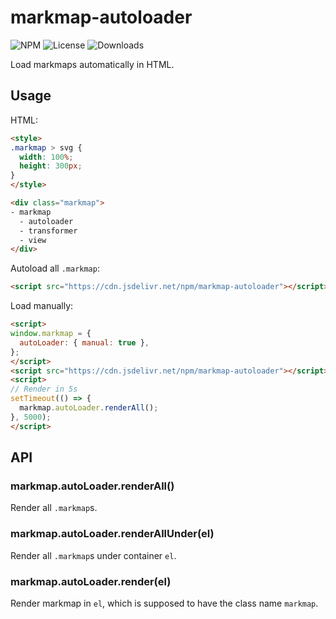 # markmap-autoloader

![NPM](https://img.shields.io/npm/v/markmap-autoloader.svg)
![License](https://img.shields.io/npm/l/markmap-autoloader.svg)
![Downloads](https://img.shields.io/npm/dt/markmap-autoloader.svg)

Load markmaps automatically in HTML.

## Usage

HTML:

```html
<style>
.markmap > svg {
  width: 100%;
  height: 300px;
}
</style>

<div class="markmap">
- markmap
  - autoloader
  - transformer
  - view
</div>
```

Autoload all `.markmap`:

```html
<script src="https://cdn.jsdelivr.net/npm/markmap-autoloader"></script>
```

Load manually:

```html
<script>
window.markmap = {
  autoLoader: { manual: true },
};
</script>
<script src="https://cdn.jsdelivr.net/npm/markmap-autoloader"></script>
<script>
// Render in 5s
setTimeout(() => {
  markmap.autoLoader.renderAll();
}, 5000);
</script>
```

## API

### markmap.autoLoader.renderAll()

Render all `.markmap`s.

### markmap.autoLoader.renderAllUnder(el)

Render all `.markmap`s under container `el`.

### markmap.autoLoader.render(el)

Render markmap in `el`, which is supposed to have the class name `markmap`.
